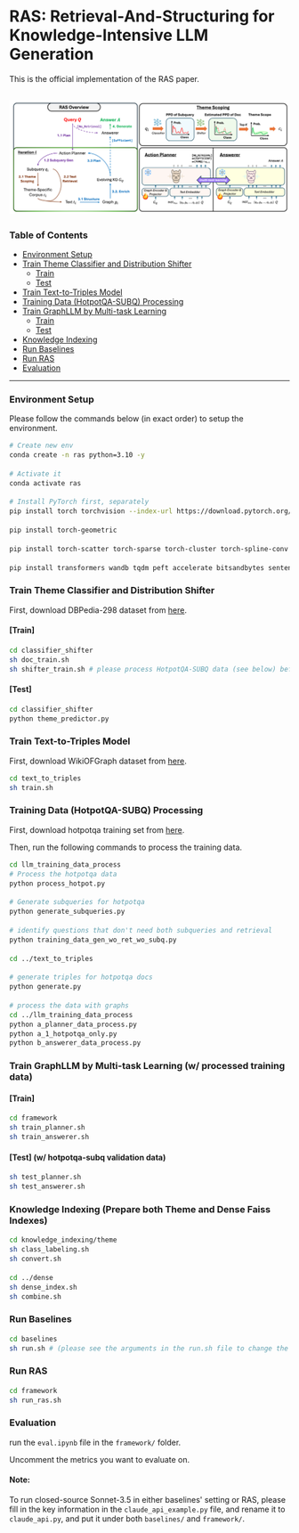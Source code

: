 # RAS: Retrieval-And-Structuring for Knowledge-Intensive LLM Generation

This is the official implementation of the RAS paper.

![alt text](/images/overview.png "Overview of RAS")
---
### Table of Contents
- [Environment Setup](#environment-setup)
- [Train Theme Classifier and Distribution Shifter](#train-theme-classifier-and-distribution-shifter)
  - [Train](#train)
  - [Test](#test)
- [Train Text-to-Triples Model](#train-text-to-triples-model)
- [Training Data (HotpotQA-SUBQ) Processing](#training-data-hotpotqa-subq-processing)
- [Train GraphLLM by Multi-task Learning](#train-graphllm-by-multi-task-learning-w-processed-training-data)
  - [Train](#train-1)
  - [Test](#test-1)
- [Knowledge Indexing](#knowledge-indexing-prepare-both-theme-and-dense-faiss-indexes)
- [Run Baselines](#run-baselines)
- [Run RAS](#run-ras)
- [Evaluation](#evaluation)
---

### Environment Setup

Please follow the commands below (in exact order) to setup the environment.

```bash
# Create new env
conda create -n ras python=3.10 -y

# Activate it
conda activate ras

# Install PyTorch first, separately
pip install torch torchvision --index-url https://download.pytorch.org/whl/cu118

pip install torch-geometric

pip install torch-scatter torch-sparse torch-cluster torch-spline-conv -f https://data.pyg.org/whl/torch-2.5.1+cu118.html #(depends on your cuda version)

pip install transformers wandb tqdm peft accelerate bitsandbytes sentencepiece

```


### Train Theme Classifier and Distribution Shifter

First, download DBPedia-298 dataset from [here](https://www.kaggle.com/datasets/danofer/dbpedia-classes).

#### [Train]
```bash
cd classifier_shifter
sh doc_train.sh
sh shifter_train.sh # please process HotpotQA-SUBQ data (see below) before this
```

#### [Test]
```bash
cd classifier_shifter
python theme_predictor.py
```

### Train Text-to-Triples Model

First, download WikiOFGraph dataset from [here](https://drive.google.com/drive/folders/1FaEdfgmcjHixVacdZLFCus6HO-k2yrR5?usp=sharing).

```bash
cd text_to_triples
sh train.sh
```




### Training Data (HotpotQA-SUBQ) Processing
First, download hotpotqa training set from [here](http://curtis.ml.cmu.edu/datasets/hotpot/hotpot_train_v1.1.json).

Then, run the following commands to process the training data.

```bash
cd llm_training_data_process
# Process the hotpotqa data
python process_hotpot.py

# Generate subqueries for hotpotqa
python generate_subqueries.py

# identify questions that don't need both subqueries and retrieval
python training_data_gen_wo_ret_wo_subq.py

cd ../text_to_triples

# generate triples for hotpotqa docs
python generate.py

# process the data with graphs
cd ../llm_training_data_process
python a_planner_data_process.py
python a_1_hotpotqa_only.py
python b_answerer_data_process.py
```


### Train GraphLLM by Multi-task Learning (w/ processed training data)

#### [Train]
```bash
cd framework
sh train_planner.sh
sh train_answerer.sh
```

#### [Test] (w/ hotpotqa-subq validation data)
```bash
sh test_planner.sh
sh test_answerer.sh
```


### Knowledge Indexing (Prepare both Theme and Dense Faiss Indexes)

```bash
cd knowledge_indexing/theme
sh class_labeling.sh
sh convert.sh

cd ../dense
sh dense_index.sh
sh combine.sh
```

### Run Baselines

```bash
cd baselines
sh run.sh # (please see the arguments in the run.sh file to change the dataset, model, etc.)
```


### Run RAS

```bash
cd framework
sh run_ras.sh
```


### Evaluation

run the `eval.ipynb` file in the `framework/` folder.

Uncomment the metrics you want to evaluate on.

#### Note: 

To run closed-source Sonnet-3.5 in either baselines' setting or RAS, please fill in the key information in the `claude_api_example.py` file, and rename it to `claude_api.py`, and put it under both `baselines/` and `framework/`.
